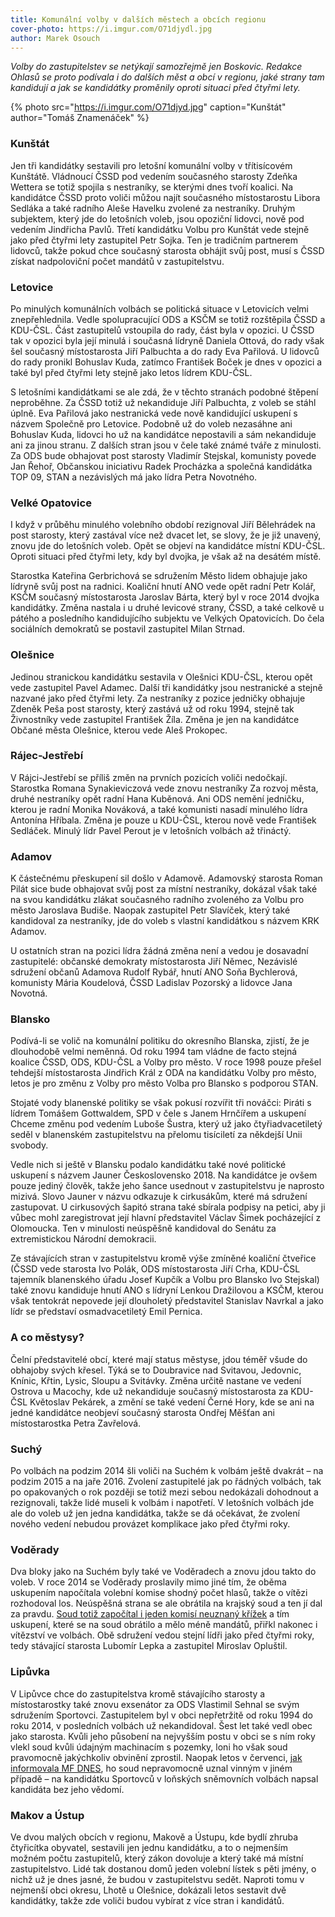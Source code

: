 ```yaml
---
title: Komunální volby v dalších městech a obcích regionu
cover-photo: https://i.imgur.com/O71djydl.jpg
author: Marek Osouch
---
```


*Volby do zastupitelstev se netýkají samozřejmě jen Boskovic. Redakce Ohlasů se proto podívala i do dalších měst a obcí v regionu, jaké strany tam kandidují a jak se kandidátky proměnily oproti situaci před čtyřmi lety.*

{% photo src="https://i.imgur.com/O71djyd.jpg" caption="Kunštát" author="Tomáš Znamenáček" %}

### Kunštát

Jen tři kandidátky sestavili pro letošní komunální volby v třítisícovém Kunštátě. Vládnoucí ČSSD pod vedením současného starosty Zdeňka Wettera se totiž spojila s nestraníky, se kterými dnes tvoří koalici. Na kandidátce ČSSD proto voliči můžou najít současného místostarostu Libora Sedláka a také radního Aleše Havelku zvolené za nestraníky. Druhým subjektem, který jde do letošních voleb, jsou opoziční lidovci, nově pod vedením Jindřicha Pavlů. Třetí kandidátku Volbu pro Kunštát vede stejně jako před čtyřmi lety zastupitel Petr Sojka. Ten je tradičním partnerem lidovců, takže pokud chce současný starosta obhájit svůj post, musí s ČSSD získat nadpoloviční počet mandátů v zastupitelstvu.

### Letovice

Po minulých komunálních volbách se politická situace v Letovicích velmi znepřehlednila. Vedle spolupracující ODS a KSČM se totiž rozštěpila ČSSD a KDU-ČSL. Část zastupitelů vstoupila do rady, část byla v opozici. U ČSSD tak v opozici byla její minulá i současná lídryně Daniela Ottová, do rady však šel současný místostarosta Jiří Palbuchta a do rady Eva Pařilová. U lidovců do rady pronikl Bohuslav Kuda, zatímco František Boček je dnes v opozici a také byl před čtyřmi lety stejně jako letos lídrem KDU-ČSL.

S letošními kandidátkami se ale zdá, že v těchto stranách podobné štěpení neproběhne. Za ČSSD totiž už nekandiduje Jiří Palbuchta, z voleb se stáhl úplně. Eva Pařilová jako nestranická vede nově kandidující uskupení s názvem Společně pro Letovice. Podobně už do voleb nezasáhne ani Bohuslav Kuda, lidovci ho už na kandidátce nepostavili a sám nekandiduje ani za jinou stranu.
Z dalších stran jsou v čele také známé tváře z minulosti. Za ODS bude obhajovat post starosty Vladimír Stejskal, komunisty povede Jan Řehoř, Občanskou iniciativu Radek Procházka a společná kandidátka TOP 09, STAN a nezávislých má jako lídra Petra Novotného.

### Velké Opatovice

I když v průběhu minulého volebního období rezignoval Jiří Bělehrádek na post starosty, který zastával více než dvacet let, se slovy, že je již unavený, znovu jde do letošních voleb. Opět se objeví na kandidátce místní KDU-ČSL. Oproti situaci před čtyřmi lety, kdy byl dvojka, je však až na desátém místě.

Starostka Kateřina Gerbrichová se sdružením Město lidem obhajuje jako lídryně svůj post na radnici. Koaliční hnutí ANO vede opět radní Petr Kolář, KSČM současný místostarosta Jaroslav Bárta, který byl v roce 2014 dvojka kandidátky. Změna nastala i u druhé levicové strany, ČSSD, a také celkově u pátého a posledního kandidujícího subjektu ve Velkých Opatovicích. Do čela sociálních demokratů se postavil zastupitel Milan Strnad.

### Olešnice

Jedinou stranickou kandidátku sestavila v Olešnici KDU-ČSL, kterou opět vede zastupitel Pavel Adamec. Další tři kandidátky jsou nestranické a stejně nazvané jako před čtyřmi lety. Za nestraníky z pozice jedničky obhajuje Zdeněk Peša post starosty, který zastává už od roku 1994, stejně tak Živnostníky vede zastupitel František Žíla. Změna je jen na kandidátce Občané města Olešnice, kterou vede Aleš Prokopec.

### Rájec-Jestřebí

V Rájci-Jestřebí se příliš změn na prvních pozicích voliči nedočkají. Starostka Romana Synakieviczová vede znovu nestraníky Za rozvoj města, druhé nestraníky opět radní Hana Kuběnová. Ani ODS nemění jedničku, kterou je radní Monika Nováková, a také komunisti nasadí minulého lídra Antonína Hříbala. Změna je pouze u KDU-ČSL, kterou nově vede František Sedláček. Minulý lídr Pavel Perout je v letošních volbách až třináctý.

### Adamov

K částečnému přeskupení sil došlo v Adamově. Adamovský starosta Roman Pilát sice bude obhajovat svůj post za místní nestraníky, dokázal však také na svou kandidátku zlákat současného radního zvoleného za Volbu pro město Jaroslava Budiše. Naopak zastupitel Petr Slavíček, který také kandidoval za nestraníky, jde do voleb s vlastní kandidátkou s názvem KRK Adamov.

U ostatních stran na pozici lídra žádná změna není a vedou je dosavadní zastupitelé: občanské demokraty místostarosta Jiří Němec, Nezávislé sdružení občanů Adamova Rudolf Rybář, hnutí ANO Soňa Bychlerová, komunisty Mária Koudelová, ČSSD Ladislav Pozorský a lidovce Jana Novotná.

### Blansko

Podívá-li se volič na komunální politiku do okresního Blanska, zjistí, že je dlouhodobě velmi neměnná. Od roku 1994 tam vládne de facto stejná koalice ČSSD, ODS, KDU-ČSL a Volby pro město. V roce 1998 pouze přešel tehdejší místostarosta Jindřich Král z ODA na kandidátku Volby pro město, letos je pro změnu z Volby pro město Volba pro Blansko s podporou STAN. 

Stojaté vody blanenské politiky se však pokusí rozvířit tři nováčci: Piráti s lídrem Tomášem Gottwaldem, SPD v čele s Janem Hrnčířem a uskupení Chceme změnu pod vedením Luboše Šustra, který už jako čtyřiadvacetiletý seděl v blanenském zastupitelstvu na přelomu tisíciletí za někdejší Unii svobody.

Vedle nich si ještě v Blansku podalo kandidátku také nové politické uskupení s názvem Jauner Československo 2018. Na kandidátce je ovšem pouze jediný člověk, takže jeho šance usednout v zastupitelstvu je naprosto mizivá. Slovo Jauner v názvu odkazuje k cirkusákům, které má sdružení zastupovat. U cirkusových šapitó strana také sbírala podpisy na petici, aby ji vůbec mohl zaregistrovat její hlavní představitel Václav Šimek pocházející z Olomoucka. Ten v minulosti neúspěšně kandidoval do Senátu za extremistickou Národní demokracii.

Ze stávajících stran v zastupitelstvu kromě výše zmíněné koaliční čtveřice (ČSSD vede starosta Ivo Polák, ODS místostarosta Jiří Crha, KDU-ČSL tajemník blanenského úřadu Josef Kupčík a Volbu pro Blansko Ivo Stejskal) také znovu kandiduje hnutí ANO s lídryní Lenkou Dražilovou a KSČM, kterou však tentokrát nepovede její dlouholetý představitel Stanislav Navrkal a jako lídr se představí osmadvacetiletý Emil Pernica.

### A co městysy?

Čelní představitelé obcí, které mají status městyse, jdou téměř všude do obhajoby svých křesel. Týká se to Doubravice nad Svitavou, Jedovnic, Knínic, Křtin, Lysic, Sloupu a Svitávky. Změna určitě nastane ve vedení Ostrova u Macochy, kde už nekandiduje současný místostarosta za KDU-ČSL Květoslav Pekárek, a změní se také vedení Černé Hory, kde se ani na jedné kandidátce neobjeví současný starosta Ondřej Měšťan ani místostarostka Petra Zavřelová.

### Suchý

Po volbách na podzim 2014 šli voliči na Suchém k volbám ještě dvakrát – na podzim 2015 a na jaře 2016. Zvolení zastupitelé jak po řádných volbách, tak po opakovaných o rok později se totiž mezi sebou nedokázali dohodnout a rezignovali, takže lidé museli k volbám i napotřetí. V letošních volbách jde ale do voleb už jen jedna kandidátka, takže se dá očekávat, že zvolení nového vedení nebudou provázet komplikace jako před čtyřmi roky.

### Voděrady

Dva bloky jako na Suchém byly také ve Voděradech a znovu jdou takto do voleb. V roce 2014 se Voděrady proslavily mimo jiné tím, že oběma uskupením napočítala volební komise shodný počet hlasů, takže o vítězi rozhodoval los. Neúspěšná strana se ale obrátila na krajský soud a ten jí dal za pravdu. [Soud totiž započítal i jeden komisí neuznaný křížek](https://brno.idnes.cz/soud-upravil-vysledky-voleb-ve-voderadech-fi9-/brno-zpravy.aspx?c=A141111_2115235_brno-zpravy_daj) a tím uskupení, které se na soud obrátilo a mělo méně mandátů, přiřkl nakonec i vítězství ve volbách. Obě sdružení vedou stejní lídři jako před čtyřmi roky, tedy stávající starosta Lubomír Lepka a zastupitel Miroslav Opluštil.

### Lipůvka

V Lipůvce chce do zastupitelstva kromě stávajícího starosty a místostarostky také znovu exsenátor za ODS Vlastimil Sehnal se svým sdružením Sportovci. Zastupitelem byl v obci nepřetržitě od roku 1994 do roku 2014, v posledních volbách už nekandidoval. Šest let také vedl obec jako starosta. Kvůli jeho působení na nejvyšším postu v obci se s ním roky vlekl soud kvůli údajným machinacím s pozemky, loni ho však soud pravomocně jakýchkoliv obvinění zprostil. Naopak letos v červenci, [jak informovala MF DNES](https://brno.idnes.cz/vlastimil-sehnal-kandidatka-sportovci-soud-omluva-odskodne-pl5-/brno-zpravy.aspx?c=A180719_415472_brno-zpravy_krut), ho soud nepravomocně uznal vinným v jiném případě – na kandidátku Sportovců v loňských sněmovních volbách napsal kandidáta bez jeho vědomí.

### Makov a Ústup

Ve dvou malých obcích v regionu, Makově a Ústupu, kde bydlí zhruba čtyřicítka obyvatel, sestavili jen jednu kandidátku, a to o nejmenším možném počtu zastupitelů, který zákon dovoluje a který také má místní zastupitelstvo. Lidé tak dostanou domů jeden volební lístek s pěti jmény, o nichž už je dnes jasné, že budou v zastupitelstvu sedět. Naproti tomu v nejmenší obci okresu, Lhotě u Olešnice, dokázali letos sestavit dvě kandidátky, takže zde voliči budou vybírat z více stran i kandidátů.

